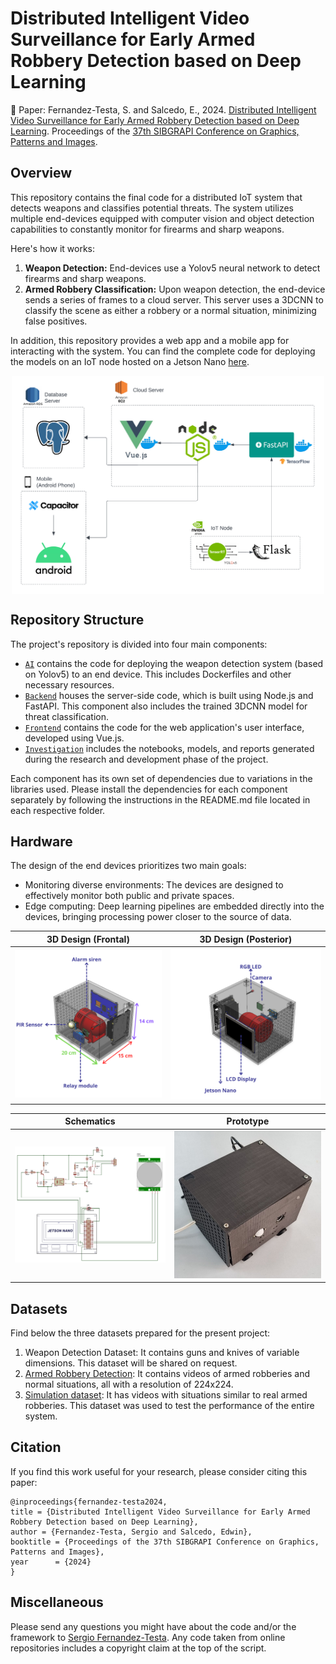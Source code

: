# Distributed Intelligent Video Surveillance for Early Armed Robbery Detection based on Deep Learning

📖 Paper: Fernandez-Testa, S. and Salcedo, E., 2024. [Distributed Intelligent Video Surveillance for Early Armed Robbery Detection based on Deep Learning](https://arxiv.org/abs/2410.09731). Proceedings of the [37th SIBGRAPI Conference on Graphics, Patterns and Images](https://sibgrapi.sbc.org.br/2024/).

## Overview 

This repository contains the final code for a distributed IoT system that detects weapons and classifies potential threats. The system utilizes multiple end-devices equipped with computer vision and object detection capabilities to constantly monitor for firearms and sharp weapons.

Here's how it works:

1. **Weapon Detection:** End-devices use a Yolov5 neural network to detect firearms and sharp weapons.
2. **Armed Robbery Classification:** Upon weapon detection, the end-device sends a series of frames to a cloud server. This server uses a 3DCNN to classify the scene as either a robbery or a normal situation, minimizing false positives.

In addition, this repository provides a web app and a mobile app for interacting with the system. You can find the complete code for deploying the models on an IoT node hosted on a Jetson Nano [here](https://github.com/Rod5919/Weapon-detector). 

<p align="center">
    <img src="images/pipeline.png" width="500" align="center">
</p>

## Repository Structure

The project's repository is divided into four main components: 
- [`AI`](https://github.com/Coding-Rod/crime_detection/tree/main/ai) contains the code for deploying the weapon detection system (based on Yolov5) to an end device. This includes Dockerfiles and other necessary resources. 
- [`Backend`](https://github.com/Coding-Rod/crime_detection/tree/main/backend) houses the server-side code, which is built using Node.js and FastAPI. This component also includes the trained 3DCNN model for threat classification. 
- [`Frontend`](https://github.com/Coding-Rod/crime_detection/tree/main/frontend) contains the code for the web application's user interface, developed using Vue.js.
- [`Investigation`](https://github.com/Coding-Rod/crime_detection/tree/main/investigation) includes the notebooks, models, and reports generated during the research and development phase of the project.

Each component has its own set of dependencies due to variations in the libraries used. Please install the dependencies for each component separately by following the instructions in the README.md file located in each respective folder.

## Hardware

The design of the end devices prioritizes two main goals:

- Monitoring diverse environments: The devices are designed to effectively monitor both public and private spaces.
- Edge computing: Deep learning pipelines are embedded directly into the devices, bringing processing power closer to the source of data.

| **3D Design (Frontal)**  | **3D Design (Posterior)** | 
|-----------|-----------|
| <img src="images/3d-design-enddevice-2.png" alt="Main Menu" width="350" style="margin-right: 20px;"/> | <img src="images/3d-design-enddevice-1.png" alt="Main Menu" width="350" style="margin-right: 20px;"/> |

| **Schematics**  | **Prototype** | 
|-----------|-----------|
| <img src="images/end-device-circuit.jpg" alt="Main Menu" width="350" style="margin-right: 20px;"/> | <img src="images/prototype-enddevice.jpg" alt="Main Menu" width="350" style="margin-right: 20px;"/> |

## Datasets

Find below the three datasets prepared for the present project: 

1. Weapon Detection Dataset: It contains guns and knives of variable dimensions. This dataset will be shared on request. 
2. [Armed Robbery Detection](https://drive.google.com/file/d/1Z_B09R4UONPpkRVynjnxuIt8C7dLPNpc/view?usp=sharing): It contains videos of armed robberies and normal situations, all with a resolution of 224x224.
3. [Simulation dataset](https://drive.google.com/drive/folders/18_gmn4qohngT7pbf0JBTlW7DemHEBowp?usp=sharing): It has videos with situations similar to real armed robberies. This dataset was used to test the performance of the entire system. 

## Citation

If you find this work useful for your research, please consider citing this paper:

```
@inproceedings{fernandez-testa2024,
title = {Distributed Intelligent Video Surveillance for Early Armed Robbery Detection based on Deep Learning},
author = {Fernandez-Testa, Sergio and Salcedo, Edwin},
booktitle = {Proceedings of the 37th SIBGRAPI Conference on Graphics, Patterns and Images},
year      = {2024}
}
```

## Miscellaneous

Please send any questions you might have about the code and/or the framework to [Sergio Fernandez-Testa](mailto:sergiorodrigofernandeztesta@gmail.com).
Any code taken from online repositories includes a copyright claim at the top of the script.
